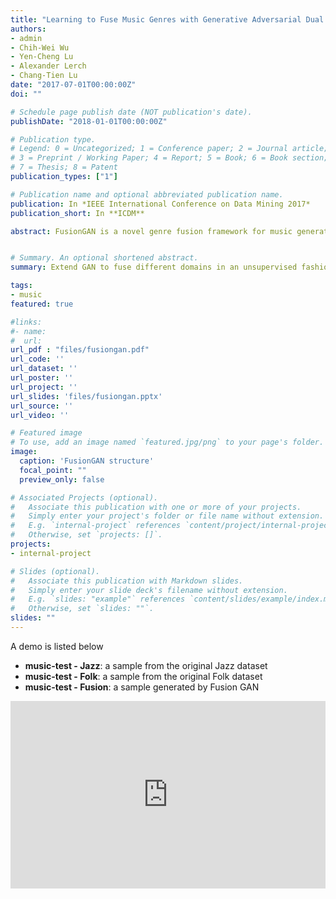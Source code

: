 ```yaml
---
title: "Learning to Fuse Music Genres with Generative Adversarial Dual Learning"
authors:
- admin
- Chih-Wei Wu
- Yen-Cheng Lu
- Alexander Lerch
- Chang-Tien Lu
date: "2017-07-01T00:00:00Z"
doi: ""

# Schedule page publish date (NOT publication's date).
publishDate: "2018-01-01T00:00:00Z"

# Publication type.
# Legend: 0 = Uncategorized; 1 = Conference paper; 2 = Journal article;
# 3 = Preprint / Working Paper; 4 = Report; 5 = Book; 6 = Book section;
# 7 = Thesis; 8 = Patent
publication_types: ["1"]

# Publication name and optional abbreviated publication name.
publication: In *IEEE International Conference on Data Mining 2017*
publication_short: In **ICDM**

abstract: FusionGAN is a novel genre fusion framework for music generation that integrates the strengths of generative adversarial networks and dual learning. In particular, the proposed method offers a dual learning extension that can effectively integrate the styles of the given domains. To efficiently quantify the difference among diverse domains and avoid the vanishing gradient issue, FusionGAN provides a Wasserstein based metric to approximate the distance between the target domain and the existing domains. Adopting the Wasserstein distance, a new domain is created by combining the patterns of the existing domains using adversarial learning. Experimental results on public music datasets demonstrated that our approach could effectively merge two genres.


# Summary. An optional shortened abstract.
summary: Extend GAN to fuse different domains in an unsupervised fashion, which is not only for music fusion but also any other domain.

tags:
- music
featured: true

#links:
#- name:
#  url:
url_pdf : "files/fusiongan.pdf"
url_code: ''
url_dataset: ''
url_poster: ''
url_project: ''
url_slides: 'files/fusiongan.pptx'
url_source: ''
url_video: ''

# Featured image
# To use, add an image named `featured.jpg/png` to your page's folder.
image:
  caption: 'FusionGAN structure'
  focal_point: ""
  preview_only: false

# Associated Projects (optional).
#   Associate this publication with one or more of your projects.
#   Simply enter your project's folder or file name without extension.
#   E.g. `internal-project` references `content/project/internal-project/index.md`.
#   Otherwise, set `projects: []`.
projects:
- internal-project

# Slides (optional).
#   Associate this publication with Markdown slides.
#   Simply enter your slide deck's filename without extension.
#   E.g. `slides: "example"` references `content/slides/example/index.md`.
#   Otherwise, set `slides: ""`.
slides: ""
---
```



A demo is listed below

* **music-test - Jazz**: a sample from the original Jazz dataset
* **music-test - Folk**: a sample from the original Folk dataset
* **music-test - Fusion**: a sample generated by Fusion GAN

<iframe width="100%" height="300" scrolling="no" frameborder="no" src="https://w.soundcloud.com/player/?url=https%3A//api.soundcloud.com/playlists/386399813&amp;color=%2379a9fc&amp;auto_play=false&amp;hide_related=false&amp;show_comments=true&amp;show_user=true&amp;show_reposts=false&amp;show_teaser=true&amp;visual=true"></iframe>

